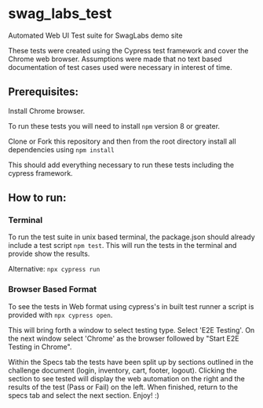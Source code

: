 # swag_labs_test
Automated Web UI Test suite for SwagLabs demo site

These tests were created using the Cypress test framework and cover the Chrome web browser.
Assumptions were made that no text based documentation of test cases used were necessary in interest of time.

## Prerequisites:

Install Chrome browser.

To run these tests you will need to install `npm` version 8 or greater.

Clone or Fork this repository and then from the root directory 
install all dependencies using `npm install`

This should add everything necessary to run these tests including the cypress framework.


## How to run:

### Terminal
To run the test suite in unix based terminal, the package.json should already include a test script
`npm test`. This will run the tests in the terminal and provide show the results.

Alternative: `npx cypress run`

### Browser Based Format
To see the tests in Web format using cypress's in built test runner a script is provided with `npx cypress open`.

This will bring forth a window to select testing type. Select 'E2E Testing'. On the next window select 'Chrome' as the browser
followed by "Start E2E Testing in Chrome".

Within the Specs tab the tests have been split up by sections outlined in the challenge document (login, inventory, cart, footer, logout).
Clicking the section to see tested will display the web automation on the right and the results of the test (Pass or Fail) on the left. 
When finished, return to the specs tab and select the next section. Enjoy! :)

